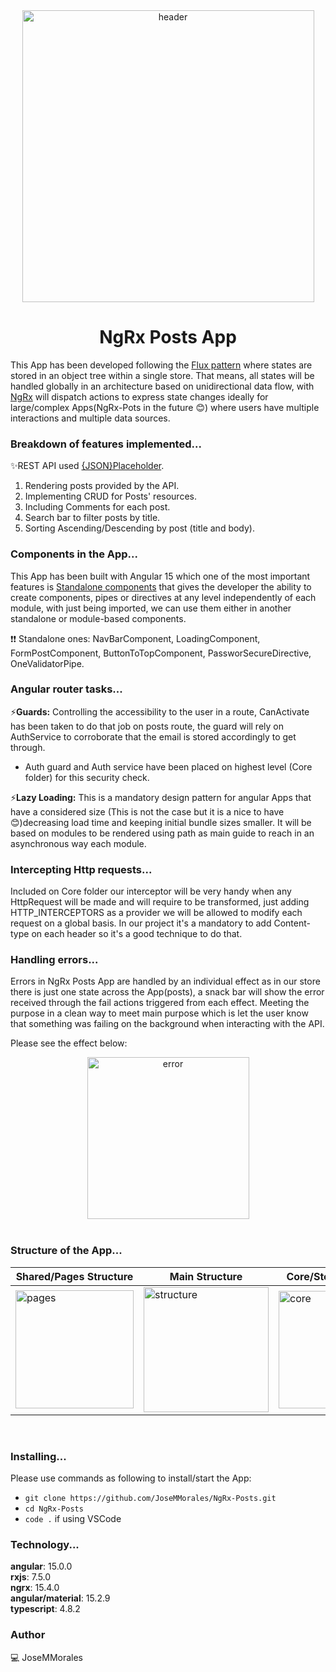  <div align="center">
 <img width="467" alt="header" src="https://github.com/JoseMMorales/ionic-nav-siblings-data/assets/43299285/5f9d5181-4405-4edc-8203-5db89c04ea37">

# NgRx Posts App

 </div>

This App has been developed following the [Flux pattern](https://ngrx.io/guide/store) where states are stored in an object tree within a single store. That means, all states will be handled globally in an architecture based on unidirectional data flow, with [NgRx](https://ngrx.io/) will dispatch actions to express state changes ideally for large/complex Apps(NgRx-Pots in the future 😊) where users have multiple interactions and multiple data sources.

### **Breakdown of features implemented...**

✨REST API used [{JSON}Placeholder](https://jsonplaceholder.typicode.com/).

1. Rendering posts provided by the API.
2. Implementing CRUD for Posts' resources.
3. Including Comments for each post.
4. Search bar to filter posts by title.
5. Sorting Ascending/Descending by post (title and body).

### **Components in the App...**

This App has been built with Angular 15 which one of the most important features is [Standalone components](https://angular.io/guide/standalone-components) that gives the developer the ability to create components, pipes or directives at any level independently of each module, with just being imported, we can use them either in another standalone or module-based components.

❗❗ Standalone ones: NavBarComponent, LoadingComponent, FormPostComponent, ButtonToTopComponent, PassworSecureDirective, OneValidatorPipe.

### **Angular router tasks...**

⚡**Guards:** Controlling the accessibility to the user in a route, CanActivate has been taken to do that job on posts route, the guard will rely on AuthService to corroborate that the email is stored accordingly to get through.

- Auth guard and Auth service have been placed on highest level (Core folder) for this security check.

⚡**Lazy Loading:** This is a mandatory design pattern for angular Apps that have a considered size (This is not the case but it is a nice to have 😊)decreasing load time and keeping initial bundle sizes smaller. It will be based on modules to be rendered using path as main guide to reach in an asynchronous way each module.

### **Intercepting Http requests...**

Included on Core folder our interceptor will be very handy when any HttpRequest will be made and will require to be transformed, just adding HTTP_INTERCEPTORS as a provider we will be allowed to modify each request on a global basis. In our project it's a mandatory to add Content-type on each header so it's a good technique to do that.

### **Handling errors...**

Errors in NgRx Posts App are handled by an individual effect as in our store there is just one state across the App(posts), a snack bar will show the error received through the fail actions triggered from each effect. Meeting the purpose in a clean way to meet main purpose which is let the user know that something was failing on the background when interacting with the API.

Please see the effect below:

<div align="center">
<img width="259" alt="error" src="https://github.com/JoseMMorales/ionic-nav-siblings-data/assets/43299285/1a1ee28f-4501-4c7b-8a3e-88f514125415">
</div>

</br>

### **Structure of the App...**

<div align="center">

| **Shared/Pages Structure**                                                                                                                       | **Main Structure**                                                                                                                                   | **Core/Store Structure**                                                                                                                        |
| ------------------------------------------------------------------------------------------------------------------------------------------------ | ---------------------------------------------------------------------------------------------------------------------------------------------------- | ----------------------------------------------------------------------------------------------------------------------------------------------- |
| <img width="189" alt="pages" src="https://github.com/JoseMMorales/ionic-nav-siblings-data/assets/43299285/d5730f48-0fc2-44f3-9548-4c81cfd21418"> | <img width="200" alt="structure" src="https://github.com/JoseMMorales/ionic-nav-siblings-data/assets/43299285/2b5935b5-a4e9-4382-84c9-9fe8d6ca907a"> | <img width="188" alt="core" src="https://github.com/JoseMMorales/ionic-nav-siblings-data/assets/43299285/1cb365e8-9cab-4ff1-91a5-08c1a3ca8e14"> |

</div>

</br>

### **Installing...**

Please use commands as following to install/start the App:

- `git clone https://github.com/JoseMMorales/NgRx-Posts.git`
- `cd NgRx-Posts`
- `code .` if using VSCode

### **Technology...**

<b>angular</b>: 15.0.0</br>
<b>rxjs</b>: 7.5.0</br>
<b>ngrx</b>: 15.4.0</br>
<b>angular/material</b>: 15.2.9</br>
<b>typescript</b>: 4.8.2</br>

### **Author**

💻 JoseMMorales
